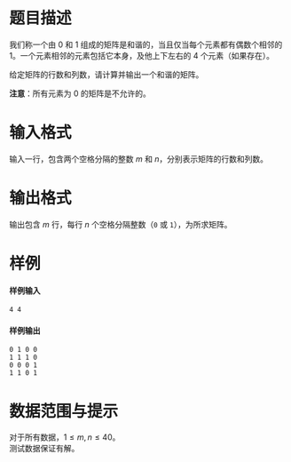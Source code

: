 
# 题目描述

我们称一个由 $0$ 和 $1$ 组成的矩阵是和谐的，当且仅当每个元素都有偶数个相邻的 $1$。一个元素相邻的元素包括它本身，及他上下左右的 $4$ 个元素（如果存在）。

给定矩阵的行数和列数，请计算并输出一个和谐的矩阵。

**注意**：所有元素为 $0$ 的矩阵是不允许的。

# 输入格式

输入一行，包含两个空格分隔的整数 $m$ 和 $n$，分别表示矩阵的行数和列数。

# 输出格式

输出包含 $m$ 行，每行 $n$ 个空格分隔整数（``0`` 或 ``1``），为所求矩阵。

# 样例

#### 样例输入
```plain
4 4
```

#### 样例输出
```plain
0 1 0 0
1 1 1 0
0 0 0 1
1 1 0 1
```

# 数据范围与提示

对于所有数据，$1 \leq m, n \leq 40$。  
测试数据保证有解。


